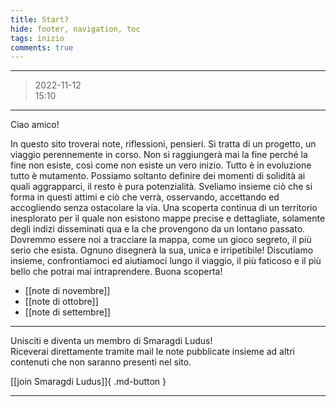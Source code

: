 ```yaml
---
title: Start?
hide: footer, navigation, toc
tags: inizio
comments: true
---
```

---
>2022-11-12  
>15:10
---

Ciao amico!

In questo sito troverai note, riflessioni, pensieri. Si tratta di un progetto, un viaggio perennemente in corso. Non si raggiungerà mai la fine perché la fine non esiste, così come non esiste un vero inizio. Tutto è in evoluzione tutto è mutamento. Possiamo soltanto definire dei momenti di solidità ai quali aggrapparci, il resto è pura potenzialità. Sveliamo insieme ciò che si forma in questi attimi e ciò che verrà, osservando, accettando ed accogliendo senza ostacolare la via. Una scoperta continua di un territorio inesplorato per il quale non esistono mappe precise e dettagliate, solamente degli indizi disseminati qua e la che provengono da un lontano passato. Dovremmo essere noi a tracciare la mappa, come un gioco segreto, il più serio che esista. Ognuno disegnerà la sua, unica e irripetibile! Discutiamo insieme, confrontiamoci ed aiutiamoci lungo il viaggio, il più faticoso e il più bello che potrai mai intraprendere. Buona scoperta!

- [[note di novembre]]
- [[note di ottobre]]
- [[note di settembre]]

---
Unisciti e diventa un membro di Smaragdi Ludus!  
Riceverai direttamente tramite mail le note pubblicate insieme ad altri contenuti che non saranno presenti nel sito. 

[[join Smaragdi Ludus]]{ .md-button }  

---


